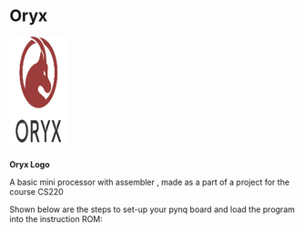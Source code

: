 # Oryx
<p align="left">
  <img src="logo.png" alt="Oryx Logo" width="100" height="200">
</p>

<p align="left">
  <b>Oryx Logo</b>
</p>



A basic mini processor with assembler , made as a part of a project for the course CS220

Shown below are the steps to set-up your pynq board and load the program into
the instruction ROM: